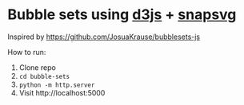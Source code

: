 # Bubble sets using [d3js](http://d3js.org) + [snapsvg](http://snapsvg.io)

Inspired by https://github.com/JosuaKrause/bubblesets-js

How to run:

1. Clone repo
2. `cd bubble-sets`
3. `python -m http.server`
5. Visit http://localhost:5000
